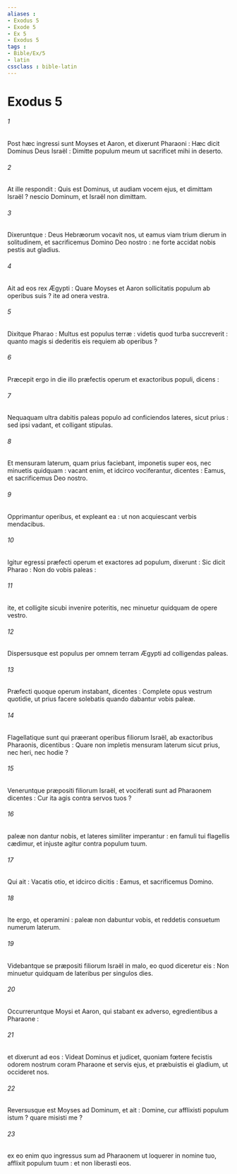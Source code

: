 ```yaml
---
aliases : 
- Exodus 5
- Exode 5
- Ex 5
- Exodus 5
tags : 
- Bible/Ex/5
- latin
cssclass : bible-latin
---
```


# Exodus 5

###### 1
Post hæc ingressi sunt Moyses et Aaron, et dixerunt Pharaoni : Hæc dicit Dominus Deus Israël : Dimitte populum meum ut sacrificet mihi in deserto.
###### 2
At ille respondit : Quis est Dominus, ut audiam vocem ejus, et dimittam Israël ? nescio Dominum, et Israël non dimittam.
###### 3
Dixeruntque : Deus Hebræorum vocavit nos, ut eamus viam trium dierum in solitudinem, et sacrificemus Domino Deo nostro : ne forte accidat nobis pestis aut gladius.
###### 4
Ait ad eos rex Ægypti : Quare Moyses et Aaron sollicitatis populum ab operibus suis ? ite ad onera vestra.
###### 5
Dixitque Pharao : Multus est populus terræ : videtis quod turba succreverit : quanto magis si dederitis eis requiem ab operibus ?
###### 6
Præcepit ergo in die illo præfectis operum et exactoribus populi, dicens :
###### 7
Nequaquam ultra dabitis paleas populo ad conficiendos lateres, sicut prius : sed ipsi vadant, et colligant stipulas.
###### 8
Et mensuram laterum, quam prius faciebant, imponetis super eos, nec minuetis quidquam : vacant enim, et idcirco vociferantur, dicentes : Eamus, et sacrificemus Deo nostro.
###### 9
Opprimantur operibus, et expleant ea : ut non acquiescant verbis mendacibus.
###### 10
Igitur egressi præfecti operum et exactores ad populum, dixerunt : Sic dicit Pharao : Non do vobis paleas :
###### 11
ite, et colligite sicubi invenire poteritis, nec minuetur quidquam de opere vestro.
###### 12
Dispersusque est populus per omnem terram Ægypti ad colligendas paleas.
###### 13
Præfecti quoque operum instabant, dicentes : Complete opus vestrum quotidie, ut prius facere solebatis quando dabantur vobis paleæ.
###### 14
Flagellatique sunt qui præerant operibus filiorum Israël, ab exactoribus Pharaonis, dicentibus : Quare non impletis mensuram laterum sicut prius, nec heri, nec hodie ?
###### 15
Veneruntque præpositi filiorum Israël, et vociferati sunt ad Pharaonem dicentes : Cur ita agis contra servos tuos ?
###### 16
paleæ non dantur nobis, et lateres similiter imperantur : en famuli tui flagellis cædimur, et injuste agitur contra populum tuum.
###### 17
Qui ait : Vacatis otio, et idcirco dicitis : Eamus, et sacrificemus Domino.
###### 18
Ite ergo, et operamini : paleæ non dabuntur vobis, et reddetis consuetum numerum laterum.
###### 19
Videbantque se præpositi filiorum Israël in malo, eo quod diceretur eis : Non minuetur quidquam de lateribus per singulos dies.
###### 20
Occurreruntque Moysi et Aaron, qui stabant ex adverso, egredientibus a Pharaone :
###### 21
et dixerunt ad eos : Videat Dominus et judicet, quoniam fœtere fecistis odorem nostrum coram Pharaone et servis ejus, et præbuistis ei gladium, ut occideret nos.
###### 22
Reversusque est Moyses ad Dominum, et ait : Domine, cur afflixisti populum istum ? quare misisti me ?
###### 23
ex eo enim quo ingressus sum ad Pharaonem ut loquerer in nomine tuo, afflixit populum tuum : et non liberasti eos.
